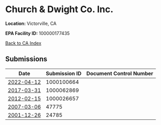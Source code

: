 # Church & Dwight Co. Inc.

**Location:** Victorville, CA

**EPA Facility ID:** 100000177435

[Back to CA Index](../../index.md)

## Submissions

| Date | Submission ID | Document Control Number |
|------|--------------|-------------------------|
| [2022-04-12](submissions/1000100664.md) | 1000100664 |  |
| [2017-03-31](submissions/1000062869.md) | 1000062869 |  |
| [2012-02-15](submissions/1000026657.md) | 1000026657 |  |
| [2007-03-06](submissions/47775.md) | 47775 |  |
| [2001-12-26](submissions/24785.md) | 24785 |  |
